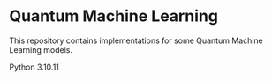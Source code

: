 # Quantum Machine Learning

This repository contains implementations for some Quantum Machine Learning models. 

Python 3.10.11
